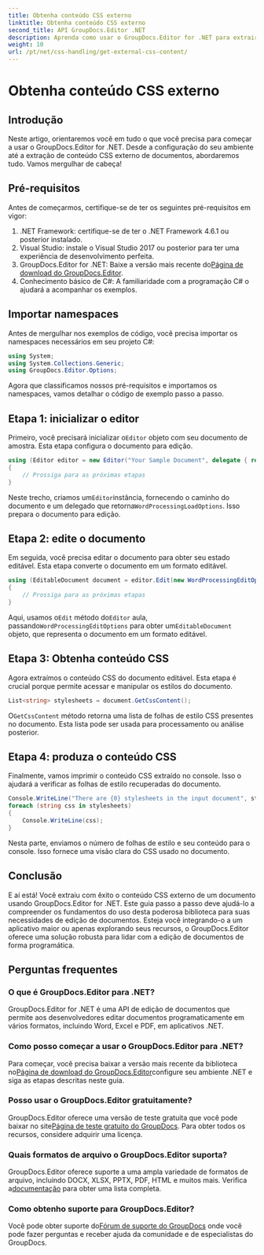 ```yaml
---
title: Obtenha conteúdo CSS externo
linktitle: Obtenha conteúdo CSS externo
second_title: API GroupDocs.Editor .NET
description: Aprenda como usar o GroupDocs.Editor for .NET para extrair conteúdo CSS externo de documentos com este guia passo a passo. Perfeito para desenvolvedores que integram documentos.
weight: 10
url: /pt/net/css-handling/get-external-css-content/
---
```


# Obtenha conteúdo CSS externo

## Introdução
Neste artigo, orientaremos você em tudo o que você precisa para começar a usar o GroupDocs.Editor for .NET. Desde a configuração do seu ambiente até a extração de conteúdo CSS externo de documentos, abordaremos tudo. Vamos mergulhar de cabeça!
## Pré-requisitos
Antes de começarmos, certifique-se de ter os seguintes pré-requisitos em vigor:
1. .NET Framework: certifique-se de ter o .NET Framework 4.6.1 ou posterior instalado.
2. Visual Studio: instale o Visual Studio 2017 ou posterior para ter uma experiência de desenvolvimento perfeita.
3.  GroupDocs.Editor for .NET: Baixe a versão mais recente do[Página de download do GroupDocs.Editor](https://releases.groupdocs.com/editor/net/).
4. Conhecimento básico de C#: A familiaridade com a programação C# o ajudará a acompanhar os exemplos.
## Importar namespaces
Antes de mergulhar nos exemplos de código, você precisa importar os namespaces necessários em seu projeto C#:
```csharp
using System;
using System.Collections.Generic;
using GroupDocs.Editor.Options;
```
Agora que classificamos nossos pré-requisitos e importamos os namespaces, vamos detalhar o código de exemplo passo a passo.
## Etapa 1: inicializar o editor
 Primeiro, você precisará inicializar o`Editor` objeto com seu documento de amostra. Esta etapa configura o documento para edição.
```csharp
using (Editor editor = new Editor("Your Sample Document", delegate { return new WordProcessingLoadOptions(); }))
{
    // Prossiga para as próximas etapas
}
```
 Neste trecho, criamos um`Editor`instância, fornecendo o caminho do documento e um delegado que retorna`WordProcessingLoadOptions`. Isso prepara o documento para edição.
## Etapa 2: edite o documento
Em seguida, você precisa editar o documento para obter seu estado editável. Esta etapa converte o documento em um formato editável.
```csharp
using (EditableDocument document = editor.Edit(new WordProcessingEditOptions()))
{
    // Prossiga para as próximas etapas
}
```
 Aqui, usamos o`Edit` método do`Editor` aula, passando`WordProcessingEditOptions` para obter um`EditableDocument` objeto, que representa o documento em um formato editável.
## Etapa 3: Obtenha conteúdo CSS
Agora extraímos o conteúdo CSS do documento editável. Esta etapa é crucial porque permite acessar e manipular os estilos do documento.
```csharp
List<string> stylesheets = document.GetCssContent();
```
 O`GetCssContent` método retorna uma lista de folhas de estilo CSS presentes no documento. Esta lista pode ser usada para processamento ou análise posterior.
## Etapa 4: produza o conteúdo CSS
Finalmente, vamos imprimir o conteúdo CSS extraído no console. Isso o ajudará a verificar as folhas de estilo recuperadas do documento.
```csharp
Console.WriteLine("There are {0} stylesheets in the input document", stylesheets.Count);
foreach (string css in stylesheets)
{
    Console.WriteLine(css);
}
```
Nesta parte, enviamos o número de folhas de estilo e seu conteúdo para o console. Isso fornece uma visão clara do CSS usado no documento.
## Conclusão
E aí está! Você extraiu com êxito o conteúdo CSS externo de um documento usando GroupDocs.Editor for .NET. Este guia passo a passo deve ajudá-lo a compreender os fundamentos do uso desta poderosa biblioteca para suas necessidades de edição de documentos. Esteja você integrando-o a um aplicativo maior ou apenas explorando seus recursos, o GroupDocs.Editor oferece uma solução robusta para lidar com a edição de documentos de forma programática.
## Perguntas frequentes
### O que é GroupDocs.Editor para .NET?
GroupDocs.Editor for .NET é uma API de edição de documentos que permite aos desenvolvedores editar documentos programaticamente em vários formatos, incluindo Word, Excel e PDF, em aplicativos .NET.
### Como posso começar a usar o GroupDocs.Editor para .NET?
 Para começar, você precisa baixar a versão mais recente da biblioteca no[Página de download do GroupDocs.Editor](https://releases.groupdocs.com/editor/net/)configure seu ambiente .NET e siga as etapas descritas neste guia.
### Posso usar o GroupDocs.Editor gratuitamente?
 GroupDocs.Editor oferece uma versão de teste gratuita que você pode baixar no site[Página de teste gratuito do GroupDocs](https://releases.groupdocs.com/). Para obter todos os recursos, considere adquirir uma licença.
### Quais formatos de arquivo o GroupDocs.Editor suporta?
 GroupDocs.Editor oferece suporte a uma ampla variedade de formatos de arquivo, incluindo DOCX, XLSX, PPTX, PDF, HTML e muitos mais. Verifica a[documentação](https://tutorials.groupdocs.com/editor/net/) para obter uma lista completa.
### Como obtenho suporte para GroupDocs.Editor?
 Você pode obter suporte do[Fórum de suporte do GroupDocs](https://forum.groupdocs.com/c/editor/20) onde você pode fazer perguntas e receber ajuda da comunidade e de especialistas do GroupDocs.